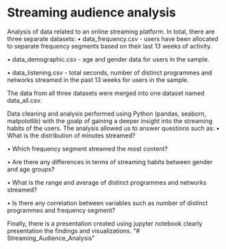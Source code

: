 # Streaming audience analysis

Analysis of data related to an online streaming platform. In total, there are three separate datasets:
• data_frequency.csv - users have been allocated to separate frequency segments based on their last 13 weeks of activity. 

• data_demographic.csv - age and gender data for users in the sample. 

• data_listening.csv - total seconds, number of distinct programmes and networks streamed in the past 13 weeks for users in the sample. 


The data from all three datasets were merged into one dataset named data_all.csv.

Data cleaning and analysis performed using Python (pandas, seaborn, matpolotlib) with the goalp of gaining a deeper insight into the streaming habits of 
the users. The analysis allowed us to answer questions such as:
• What is the distribution of minutes streamed?

• Which frequency segment streamed the most content?

• Are there any differences in terms of streaming habits between gender and age groups?

• What is the range and average of distinct programmes and networks streamed?

• Is there any correlation between variables such as number of distinct programmes and frequency segment?


Finally, there is a presentation created using jupyter notebook clearly presentation the findings and visualizations. 
"# Streaming_Audience_Analysis" 
